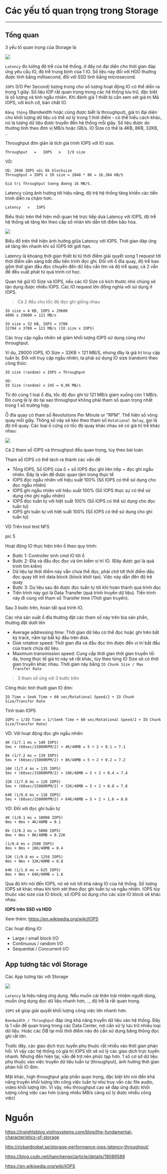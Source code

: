 # Các yếu tố quan trọng trong Storage
---
## Tổng quan
3 yếu tố quan trọng của Storage là

![](images/ceph-ilt-1.png)

`Latency` đo lường độ trễ của hệ thống, ở đây nó đại diện cho thời gian đáp ứng yêu cầu IO, độ trễ trung bình của 1 IO. Số liệu này đối với HDD thường được tính bằng millisecond, đối với SSD tính bằng microsecond. 

`IOPS` (I/O Per Second) tượng trưng cho số lượng hoạt động IO có thể diễn ra trong 1 giây. Số liệu IOP rất quan trọng trong các hệ thống lưu trữ, đặc biệt là số lượng và tính ngẫu nhiên. Khi đánh giá 1 thiết bị cần xem xét giá trị Mã IOPS, với kích cỡ, bản chất IO.

`Băng thông` (Bandwidth hoặc cũng được biết là throughput), giá trị đại diện cho khối lượng dữ liệu có thể xử lý trong 1 thời điểm - có thể hiểu cách khác, nó là lượng dữ liệu được truyền đến hệ thống mỗi giây. Số liệu được do thường tính theo đơn vị MB/s hoặc GB/s. IO Size có thể là 4KB, 8KB, 32KB, .. 


Throughput đơn giản là tích giá trình IOPS với IO size.
```
Throughput   =   IOPS   x   I/O size
```

VD:

```
VD: 2048 IOPS với 8k blocksize
Throughput = IOPS x IO size = 2048 * 8K = 16,384 KB/S

Giá trị Throughput tương đương 16 MB/S.
```

Latency cũng ảnh hướng tới hiệu năng, độ trệ hệ thống tăng khiến các tiến trình diễn ra chậm hơn. 

```
Latency   ∝   IOPS
```

Biểu thức trên thể hiện mối quan hệ trực tiếp dựa Latency với IOPS, độ trễ hệ thống sẽ tăng lên theo cấp số nhân khi dần tới điểm bão hòa.

![](images/ceph-ilt-2.png)

Biểu đồ trên thể hiện ảnh hưởng giữa Latency với IOPS. Thời gian đáp ứng sẽ tăng lên nhanh khi số IOPS tới giới hạn. 

Latency là khoảng thời gian thiết bị từ thời điểm giải quyết xong 1 request tới thời điểm sẵn sàng bắt đầu tiến trình đọc ghi. Đối với ổ đĩa quay, độ trễ bao gồm thời gian đầu đọc chuyến đến dữ liệu cần tìm và độ trễ quay, cả 2 vẫn đề đều xuất phát từ quá trình cơ học.

Quan hệ giữ IO Size và IOPS, nếu các IO Size có kích thước nhỏ chúng sẽ tận dụng được nhiều IOPS. Các IO request lớn đồng nghĩa với sử dụng ít IOPS.
> Cả 2 đều cho tốc độ đọc ghi giống nhau

```
IO size = 4 KB, IOPS = 29600 
4096 x 29600 = 121 MB/s

IO size = 32 KB, IOPS = 3700
32784 x 3700 = 121 MB/s (IO size x IOPS)
```

Các truy cập ngẫu nhiên sẽ giảm khối lượng IOPS sử dụng cũng như throughput.

Ví dụ, 29000 IOPS, IO Size = 32KB = 121 MB/S, nhưng đây là giá trị truy cập tuần bị. Đối với truy cập ngẫu nhiên, ta phải sử dụng IO size (random) theo công thức:
```
IO size (random) x IOPS = Throughput

VD:
IO Size (random) x 245 = 0,96 MB/s
```

Từ đó cùng 1 loại ổ đĩa, tốc độ đọc ghi từ 121 MB/s giảm xuống còn 1 MB/s. Đó cung là lý do tại sao throughput không phải tham số quan trọng nhất trong 1 số trường hợp.

Ổ đĩa quay có tham số Revolutions Per Minute or "RPM". Thể hiện số vòng quay mỗi giây. Thông số này sẽ kéo theo tham số `Rotational Delay`, gọi là độ trễ quay. Các loại ổ cứng có tốc độ quay khác nhau sẽ có giá trị trễ khác nhau:

![](images/ceph-ilt-4.png)


Cả 2 tham số IOPS và throughput đều quan trọng, tùy theo bài toán

Tham số IOPS có thể tách ra thành các vấn đề
- Tổng IOPS, Số IOPS của ổ = số IOPS đọc ghi liên tiếp + đọc ghi ngẫu nhiên. Đây là vấn đề được quan tâm trong thực tế
- IOPS đọc ngẫu nhiên với hiệu suất 100% (Số IOPS có thể sử dụng cho đọc ngẫu nhiên)
- IOPS ghi ngẫu nhiên với hiệu suất 100% (Số IOPS thực sự có thể sử dụng cho ghi ngẫu nhiên)
- IOPS đọc tuần tự với hiệt suất 100% (Số IOPS có thể sử dụng cho đọc tuần tự)
- IOPS ghi tuần tự với hiệt suất 100% (Số IOPS có thể sử dụng cho ghi tuần tự)

VD Trên tool test NFS

pic 5

Hoạt động IO thực hiện trên ổ theo quy trình:
- Bước 1: Controller sinh cmd IO tới ổ
- Bước 2: Đĩa và đầu đọc đọc và tìm kiếm vị trí IO. (Đây được gọi là quá trình tìm kiếm)
 - Dữ liệu tại thời điểm này vẫn chưa thể đọc, phải chờ tới thời điểm đầu đọc quay tới init data block (block khởi tạo). Việc này dẫn đến độ trẽ quay
- Bước 3: Dự liệu sau đó được đọc tuần tự tới khi hoàn thành quá trình đọc
 - Tiến trình này gọi là Data Transfer (quá trình truyền dữ liệu). Tiến trình này đi cùng với tham số Transfer time (Thời gian truyền). 

Sau 3 bước trên, hoàn tất quá trình IO.

Các nhà sản xuất ổ đĩa thường đặt các tham số này trên bìa sản phẩn, thường đặt dưới tên 
- Average addressing time: Thời gian dữ liệu có thể đọc hoặc ghi trên bất kỳ track, nằm tại bất kỳ đầu trên disk. 
- Disk rotation speed: Thời gian đĩa và đầu đọc tìm được đến vị trí bắt đầu của track chứa dữ liệu. 
- Maximum transmission speed: Cung cấp thời gian thời gian truyền tối đa, trong thực tế giá trị này sẽ rất khác, tùy theo từng IO Size sẽ có thời gian truyền khác nhau. Thời gian này bằng `IO Chunk Size / Max Transfer Rate`

> 3 tham số ứng với 3 bước trên

Công thức tính thười gian IO đơn:
```
IO Time = Seek Time + 60 sec/Rotational Speed/2 + IO Chunk Size/Transfer Rate
```

Tính toán IOPS
```
IOPS = 1/IO Time = 1/(Seek Time + 60 sec/Rotational Speed/2 + IO Chunk Size/Transfer Rate)
```

VD: Với hoạt động đọc ghi ngẫu nhiên
```
4K (1/7.1 ms = 140 IOPS) 
5ms + (60sec/15000RPM/2) + 4K/40MB = 5 + 2 + 0.1 = 7.1 

8k (1/7.2 ms = 139 IOPS) 
5ms + (60sec/15000RPM/2) + 8K/40MB = 5 + 2 + 0.2 = 7.2 

16K (1/7.4 ms = 135 IOPS) 
5ms + (60sec/15000RPM/2) + 16K/40MB = 5 + 2 + 0.4 = 7.4 

32K (1/7.8 ms = 128 IOPS) 
5ms + (60sec/15000RPM/2) + 32K/40MB = 5 + 2 + 0.8 = 7.8 

64K (1/8.6 ms = 116 IOPS) 
5ms + (60sec/15000RPM/2) + 64K/40MB = 5 + 2 + 1.6 = 8.6
```

VD: Đối với đọc ghi tuần tự
```
4K (1/0.1 ms = 10000 IOPS) 
0ms + 0ms + 4K/40MB = 0.1 

8k (1/0.2 ms = 5000 IOPS) 
0ms + 0ms + 8K/40MB = 0.22K 

(1/0.4 ms = 2500 IOPS) 
0ms + 0ms + 16K/40MB = 0.4 

32K (1/0.8 ms = 1250 IOPS) 
0ms + 0ms + 32K/40MB = 0.8 

64K (1/1.6 ms = 625 IOPS) 
0ms + 0ms + 64K/40MB = 1.6
```

Qua đó khi nói đến IOPS, nó sẽ nói tới khả năng IO của hệ thống. Số lượng IOPS sẽ khác nhau khi tính xét theo đọc ghi tuần tự và ngẫu nhiên. IOPS tùy thuộc vào size của IO block, số IOPS sử dụng cho các size IO block sẽ khác nhau. 

__IOPS trên SSD và HDD__

Xem thêm: https://en.wikipedia.org/wiki/IOPS


Các hoạt động IO:
- Large / small block I/O
- Continuous / random I/O
- Sequential / Concurrent I/O

## App tương tác với Storage
Các App tương tác với Storage

![](images/ceph-ilt-3.png)

`Latency` là hiệu năng ứng dụng. Nếu muốn cải thện trải nhiệm người dùng, muốn ứng dụng đọc dữ liệu nhanh hơn, .., độ trễ là rất quan trọng.

`IOPS` sẽ giúp giải quyết khối lượng công việc lớn nhanh hơn.

`Bandwidth / Throughput` đáp ứng khả năng truyền dữ liệu vào hệ thống. Đây là 1 vấn đề quan trọng trong các Data Center, nơi cần xử lý lưu trữ nhiều loại dữ liệu. Hoặc các DB tại mỗi thời điểm nào đó cần sử dụng băng thông đọc ghi rất lớn.

Trước đây, các giao dịch trực tuyến phụ thuộc rất nhiều vào thời gian phản hồi. Vì vậy các hệ thống có giá trị IOPS tốt sẽ xử lý các giao dịch trực tuyến nhanh. Nhưng đến hiện tại, vấn đề trở nên phức tạp hơn. 1 số cơ sở dữ liệu phụ thuộc vào việc truyền dữ liệu tuần tự (throughput), ảnh hưởng thời gian phản hồi IO đơn.

Mặt khác, high throughput góp phần quan trọng, đặc biệt khi nói đến khả năng truyền khối lượng lớn công việc tuần tự như truy vấn các file audio, video khối lượng lớn. Vì vậy, nếu throughput cao sẽ đáp ứng được khối lượng công việc cao hơn (càng nhiều MB/s càng xử lý được nhiều công việc)

# Nguồn

https://insightsblog.violinsystems.com/blog/the-fundamental-characteristics-of-storage

http://rickardnobel.se/storage-performance-iops-latency-throughput/

https://blog.csdn.net/hanchengxi/article/details/19089589

https://en.wikipedia.org/wiki/IOPS
